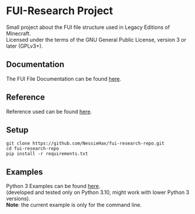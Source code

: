 # FUI-Research Project

Small project about the FUI file structure used in Legacy Editions of Minecraft.\
Licensed under the terms of the GNU General Public License, version 3 or later (GPLv3+).


## Documentation

The FUI File Documentation can be found [here](./DOCUMENTATION.md).

## Reference
Reference used can be found [here](https://www.adobe.com/content/dam/acom/en/devnet/pdf/swf-file-format-spec.pdf).

## Setup
```console
git clone https://github.com/NessieHax/fui-research-repo.git
cd fui-research-repo
pip install -r requirements.txt
```

## Examples

Python 3 Examples can be found [here](./python/example.py).\
(developed and tested only on Python 3.10, might work with lower Python 3 versions).\
**Note**: the current example is only for the command line.
